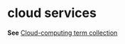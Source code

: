 # cloud services

**See** [Cloud-computing term collection](~/a-z-word-list-term-collections/term-collections/cloud-computing-terms.md)
